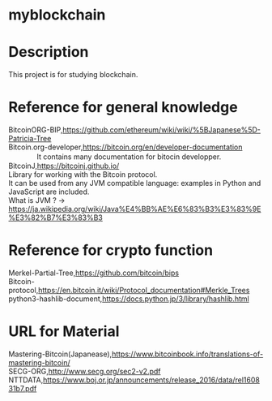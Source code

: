 # myblockchain

# Description
This project is for studying blockchain.

# Reference for general knowledge
BitcoinORG-BIP,https://github.com/ethereum/wiki/wiki/%5BJapanese%5D-Patricia-Tree  
Bitcoin.org-developer,https://bitcoin.org/en/developer-documentation  
　　　　It contains many documentation for bitocin developper.
BitcoinJ,https://bitcoinj.github.io/  
  Library for working with the Bitcoin protocol.  
  It can be used from any JVM compatible language: examples in Python and JavaScript are included.    
  What is JVM ? → https://ja.wikipedia.org/wiki/Java%E4%BB%AE%E6%83%B3%E3%83%9E%E3%82%B7%E3%83%B3  
  
# Reference for crypto function
Merkel-Partial-Tree,https://github.com/bitcoin/bips  
Bitcoin-protocol,https://en.bitcoin.it/wiki/Protocol_documentation#Merkle_Trees  
python3-hashlib-document,https://docs.python.jp/3/library/hashlib.html  

# URL for Material
Mastering-Bitcoin(Japanease),https://www.bitcoinbook.info/translations-of-mastering-bitcoin/  
SECG-ORG,http://www.secg.org/sec2-v2.pdf  
NTTDATA,https://www.boj.or.jp/announcements/release_2016/data/rel160831b7.pdf  
